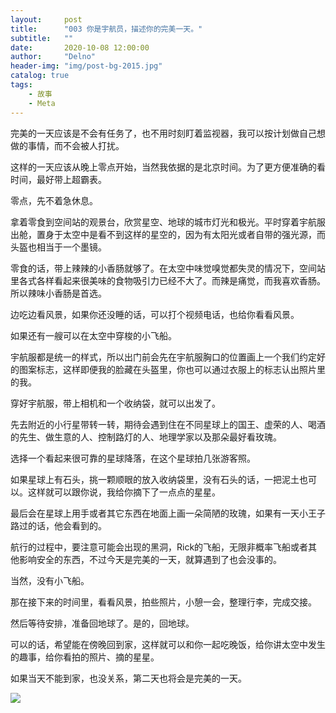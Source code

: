 ```yaml
---
layout:     post
title:      "003 你是宇航员，描述你的完美一天。"
subtitle:   ""
date:       2020-10-08 12:00:00
author:     "Delno"
header-img: "img/post-bg-2015.jpg"
catalog: true
tags:
    - 故事
    - Meta
---
```




完美的一天应该是不会有任务了，也不用时刻盯着监视器，我可以按计划做自己想做的事情，而不会被人打扰。



这样的一天应该从晚上零点开始，当然我依据的是北京时间。为了更方便准确的看时间，最好带上超霸表。



零点，先不着急休息。

拿着零食到空间站的观景台，欣赏星空、地球的城市灯光和极光。平时穿着宇航服出舱，置身于太空中是看不到这样的星空的，因为有太阳光或者自带的强光源，而头盔也相当于一个墨镜。

零食的话，带上辣辣的小香肠就够了。在太空中味觉嗅觉都失灵的情况下，空间站里各式各样看起来很美味的食物吸引力已经不大了。而辣是痛觉，而我喜欢香肠。所以辣味小香肠是首选。

边吃边看风景，如果你还没睡的话，可以打个视频电话，也给你看看风景。



如果还有一艘可以在太空中穿梭的小飞船。

宇航服都是统一的样式，所以出门前会先在宇航服胸口的位置画上一个我们约定好的图案标志，这样即便我的脸藏在头盔里，你也可以通过衣服上的标志认出照片里的我。

穿好宇航服，带上相机和一个收纳袋，就可以出发了。

先去附近的小行星带转一转，期待会遇到住在不同星球上的国王、虚荣的人、喝酒的先生、做生意的人、控制路灯的人、地理学家以及那朵最好看玫瑰。

选择一个看起来很可靠的星球降落，在这个星球拍几张游客照。

如果星球上有石头，挑一颗顺眼的放入收纳袋里，没有石头的话，一把泥土也可以。这样就可以跟你说，我给你摘下了一点点的星星。

最后会在星球上用手或者其它东西在地面上画一朵简陋的玫瑰，如果有一天小王子路过的话，他会看到的。

航行的过程中，要注意可能会出现的黑洞，Rick的飞船，无限非概率飞船或者其他影响安全的东西，不过今天是完美的一天，就算遇到了也会没事的。



当然，没有小飞船。

那在接下来的时间里，看看风景，拍些照片，小憩一会，整理行李，完成交接。

然后等待安排，准备回地球了。是的，回地球。

可以的话，希望能在傍晚回到家，这样就可以和你一起吃晚饭，给你讲太空中发生的趣事，给你看拍的照片、摘的星星。



如果当天不能到家，也没关系，第二天也将会是完美的一天。


<img src="https://realrick.github.io/img/post-642-003.jpeg" align="middle">

